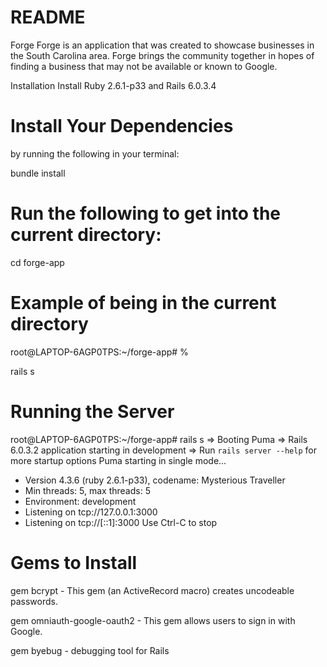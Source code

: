 # README

Forge
Forge is an application that was created to showcase businesses in the South Carolina area. Forge brings the community together in hopes of finding a business that may not be available or known to Google.

Installation
Install Ruby 2.6.1-p33 and Rails 6.0.3.4


# Install Your Dependencies
by running the following in your terminal:

bundle install


# Run the following to get into the current directory:
cd forge-app 

# Example of being in the current directory
root@LAPTOP-6AGP0TPS:~/forge-app#  % 


rails s

# Running the Server 
root@LAPTOP-6AGP0TPS:~/forge-app# rails s
=> Booting Puma
=> Rails 6.0.3.2 application starting in development
=> Run `rails server --help` for more startup options
Puma starting in single mode...
* Version 4.3.6 (ruby 2.6.1-p33), codename: Mysterious Traveller
* Min threads: 5, max threads: 5
* Environment: development
* Listening on tcp://127.0.0.1:3000
* Listening on tcp://[::1]:3000
Use Ctrl-C to stop

# Gems to Install 

gem bcrypt - This gem (an ActiveRecord macro) creates uncodeable passwords.

gem omniauth-google-oauth2 - This gem allows users to sign in with Google.

gem byebug - debugging tool for Rails

